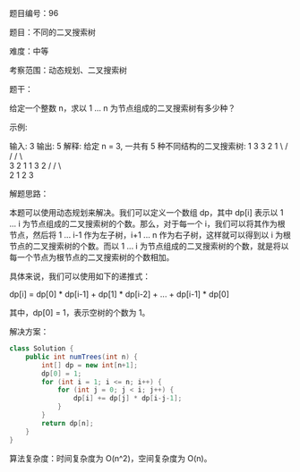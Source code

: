 题目编号：96

题目：不同的二叉搜索树

难度：中等

考察范围：动态规划、二叉搜索树

题干：

给定一个整数 n，求以 1 ... n 为节点组成的二叉搜索树有多少种？

示例:

输入: 3
输出: 5
解释:
给定 n = 3, 一共有 5 种不同结构的二叉搜索树:
   1         3     3      2      1
    \       /     /      / \      \
     3     2     1      1   3      2
    /     /       \                 \
   2     1         2                 3

解题思路：

本题可以使用动态规划来解决。我们可以定义一个数组 dp，其中 dp[i] 表示以 1 ... i 为节点组成的二叉搜索树的个数。那么，对于每一个 i，我们可以将其作为根节点，然后将 1 ... i-1 作为左子树，i+1 ... n 作为右子树，这样就可以得到以 i 为根节点的二叉搜索树的个数。而以 1 ... i 为节点组成的二叉搜索树的个数，就是将以每一个节点为根节点的二叉搜索树的个数相加。

具体来说，我们可以使用如下的递推式：

dp[i] = dp[0] * dp[i-1] + dp[1] * dp[i-2] + ... + dp[i-1] * dp[0]

其中，dp[0] = 1，表示空树的个数为 1。

解决方案：

```java
class Solution {
    public int numTrees(int n) {
        int[] dp = new int[n+1];
        dp[0] = 1;
        for (int i = 1; i <= n; i++) {
            for (int j = 0; j < i; j++) {
                dp[i] += dp[j] * dp[i-j-1];
            }
        }
        return dp[n];
    }
}
```

算法复杂度：时间复杂度为 O(n^2)，空间复杂度为 O(n)。